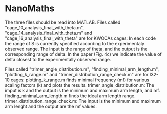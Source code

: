 # NanoMaths
The three files should be read into MATLAB.
Files called "cage_10_analysis_final_with_theta.m", "cage_14_analysis_final_with_theta.m" and "cage_16_analysis_final_with_theta" are for KWOCAs cages:
In each code the range of S is currently specified according to the experimentaly observed range.
The input is the range of theta, and the output is the corresponding range of delta. In the paper (Fig. 4c) we indicate the value of
delta closest to the experimentally observed range.

Files called "trimer_angle_distribution.m", "finding_minimal_arm_length.m", "plotting_k_range.m" and "trimer_distribution_range_check.m" are for I32-10 cages:
plotting_k_range.m finds minimal frequency (mf) for various scaling factors (k) and plots the results.
trimer_angle_distribution.m: The imput is k and the output is the minimum and maximum arm length, and mf.
finding_minimal_arm_length.m finds the ideal arm length range.
trimer_distribution_range_check.m: The input is the minimum and maximum arm lenght and the output are the mf values.


